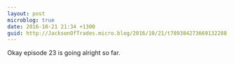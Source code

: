 ```yaml
---
layout: post
microblog: true
date: 2016-10-21 21:34 +1300
guid: http://JacksonOfTrades.micro.blog/2016/10/21/t789384273669132288.html
---
```

Okay episode 23 is going alright so far.
